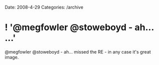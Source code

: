 Date: 2008-4-29
Categories: /archive

# ! '@megfowler @stoweboyd - ah... ...'

@megfowler @stoweboyd - ah... missed the RE - in any case it's great image.
